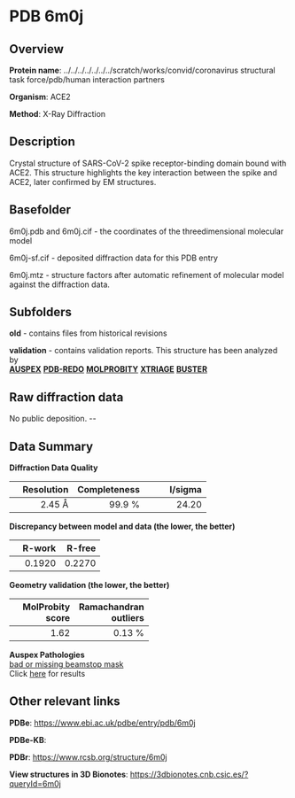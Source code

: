 # PDB 6m0j

## Overview

**Protein name**: ../../../../../../../scratch/works/convid/coronavirus structural task force/pdb/human interaction partners

**Organism**: ACE2

**Method**: X-Ray Diffraction

## Description

Crystal structure of SARS-CoV-2 spike receptor-binding domain bound with ACE2. This structure highlights the key interaction between the spike and ACE2, later confirmed by EM structures.

## Basefolder

6m0j.pdb and 6m0j.cif - the coordinates of the threedimensional molecular model

6m0j-sf.cif - deposited diffraction data for this PDB entry

6m0j.mtz - structure factors after automatic refinement of molecular model against the diffraction data.

## Subfolders



**old** - contains files from historical revisions

**validation** - contains validation reports. This structure has been analyzed by <br>[**AUSPEX**](https://github.com/thorn-lab/coronavirus_structural_task_force/tree/master/pdb/human_interaction_partners/ACE2/6m0j/validation/auspex) [**PDB-REDO**](https://github.com/thorn-lab/coronavirus_structural_task_force/tree/master/pdb/human_interaction_partners/ACE2/6m0j/validation/pdb-redo) [**MOLPROBITY**](https://github.com/thorn-lab/coronavirus_structural_task_force/tree/master/pdb/human_interaction_partners/ACE2/6m0j/validation/molprobity) [**XTRIAGE**](https://github.com/thorn-lab/coronavirus_structural_task_force/blob/master/pdb/human_interaction_partners/ACE2/6m0j/validation/Xtriage_output.log) [**BUSTER**](https://www.globalphasing.com/buster/wiki/index.cgi?Covid19Pdb6M0J) 



## Raw diffraction data

No public deposition. --<br> 

## Data Summary
**Diffraction Data Quality**

|   | Resolution | Completeness| I/sigma |
|---|-------------:|----------------:|--------------:|
|   |2.45 Å|99.9  %|<img width=50/>24.20|

**Discrepancy between model and data (the lower, the better)**

|   | **R-work**| **R-free**   
|---|-------------:|----------------:|           
||  0.1920|  0.2270|

**Geometry validation (the lower, the better)**

|   |**MolProbity<br>score**| **Ramachandran<br>outliers** 
|---|-------------:|----------------:|
||  1.62|  0.13 %|

**Auspex Pathologies**<br> [bad or missing beamstop mask](https://www.auspex.de/pathol/#2)<br>Click [here](https://github.com/thorn-lab/coronavirus_structural_task_force/blob/master/pdb/human_interaction_partners/ACE2/6m0j/validation/auspex/6m0j_auspex_comments.txt)  for results

 



## Other relevant links 
**PDBe**:  https://www.ebi.ac.uk/pdbe/entry/pdb/6m0j

**PDBe-KB**:  
 
**PDBr**: https://www.rcsb.org/structure/6m0j 

**View structures in 3D Bionotes**: https://3dbionotes.cnb.csic.es/?queryId=6m0j

